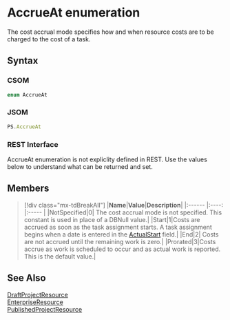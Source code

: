 [comment]: # (Name:AccrueAt)
[comment]: # (Name:Microsoft.ProjectServer.AccrueAt)
[comment]: # (Type:Enum)
[comment]: # (Status:Verified)


# <a name="name"></a>AccrueAt enumeration



<a name="description"></a>The cost accrual mode specifies how and when resource costs are to be charged to the cost of a task.

## <a name="syntax"></a>Syntax


### CSOM

```cs
enum AccrueAt 
```
### JSOM

```javascript
PS.AccrueAt
```
### REST Interface

AccrueAt enumeration is not expliclity defined in REST.  Use the values below to understand what can be returned and set.


## <a name="members"></a>Members



<a name="enumMembers"></a>
>[!div class="mx-tdBreakAll"]
|**Name**|**Value**|**Description**|
|:------ |:----: |:----- |
|<a name="NotSpecified"></a>NotSpecified|0| The cost accrual mode is not specified. This constant is used in place of a DBNull value.|
|<a name="Start"></a>Start|1|Costs are accrued as soon as the task assignment starts. A task assignment begins when a date is entered in the [ActualStart](PublishedAssignment.md#ActualStart) field.|
|<a name="End"></a>End|2| Costs are not accrued until the remaining work is zero.|
|<a name="Prorated"></a>Prorated|3|Costs accrue as work is scheduled to occur and as actual work is reported. This is the default value.|

## <a name="seeAlso"></a>See Also

[DraftProjectResource](DraftProjectResource.md)<br/>
[EnterpriseResource](EnterpriseResource.md)<br/>
[PublishedProjectResource](PublishedProjectResource.md)<br/>

